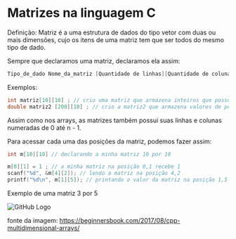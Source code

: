 # Matrizes na linguagem C

Definição: Matriz é a uma estrutura de dados do tipo vetor com duas ou mais dimensões, cujo os itens de uma matriz tem que ser todos do mesmo tipo de dado.

Sempre que declaramos uma matriz, declaramos ela assim:

```c
Tipo_de_dado Nome_da_matriz [Quantidade de linhas][Quantidade de colunas] ;
```

Exemplos:

```c
int matriz[10][10] ; // crio uma matriz que armazena inteiros que possui 10 linhas e 10 colunas
double matriz2 [200][10] ; // crio a matriz2 que armazena valores de ponto flutuante (double) e que possui 200 linhas e 10 colunas 
```

Assim como nos arrays, as matrizes também possui suas linhas e colunas numeradas de 0 até n - 1.

Para acessar cada uma das posições da matriz, podemos fazer assim:

```c
int m[10][10] // declarando a minha matriz 10 por 10

m[0][1] = 1 ; // a minha matriz na posição 0,1 recebe 1 
scanf("%d", &m[4][2]); // lendo a matriz na posição 4,2
printf("%d\n", m[1][5]); // printando o valor da matriz na posição 1,5
```
Exemplo de uma matriz 3 por 5

![GitHub Logo](https://cdn.discordapp.com/attachments/630216934192840723/655459226382106635/cpp_Multidimensional_Array.png)

fonte da imagem: https://beginnersbook.com/2017/08/cpp-multidimensional-arrays/
